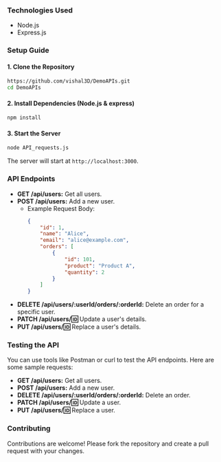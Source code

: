 ### Technologies Used
- Node.js
- Express.js

### Setup Guide

#### 1. Clone the Repository
```sh
https://github.com/vishal3D/DemoAPIs.git
cd DemoAPIs
```

#### 2. Install Dependencies (Node.js & express)
```sh
npm install
```

#### 3. Start the Server
```sh
node API_requests.js
```
The server will start at `http://localhost:3000`.

### API Endpoints

- **GET /api/users:** Get all users.
- **POST /api/users:** Add a new user.
  - Example Request Body:
    ```json
    {
        "id": 1,
        "name": "Alice",
        "email": "alice@example.com",
        "orders": [
            {
                "id": 101,
                "product": "Product A",
                "quantity": 2
            }
        ]
    }
    ```
- **DELETE /api/users/:userId/orders/:orderId:** Delete an order for a specific user.
- **PATCH /api/users/:id:** Update a user's details.
- **PUT /api/users/:id:** Replace a user's details.

### Testing the API

You can use tools like Postman or curl to test the API endpoints. Here are some sample requests:

- **GET /api/users:** Get all users.
- **POST /api/users:** Add a new user.
- **DELETE /api/users/:userId/orders/:orderId:** Delete an order.
- **PATCH /api/users/:id:** Update a user.
- **PUT /api/users/:id:** Replace a user.

### Contributing

Contributions are welcome! Please fork the repository and create a pull request with your changes.

